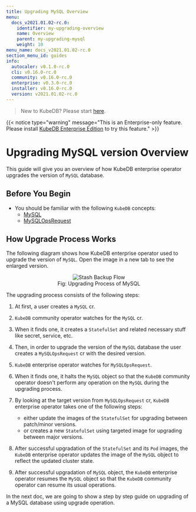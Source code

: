 ```yaml
---
title: Upgrading MySQL Overview
menu:
  docs_v2021.01.02-rc.0:
    identifier: my-upgrading-overview
    name: Overview
    parent: my-upgrading-mysql
    weight: 10
menu_name: docs_v2021.01.02-rc.0
section_menu_id: guides
info:
  autocaler: v0.1.0-rc.0
  cli: v0.16.0-rc.0
  community: v0.16.0-rc.0
  enterprise: v0.3.0-rc.0
  installer: v0.16.0-rc.0
  version: v2021.01.02-rc.0
---
```


> New to KubeDB? Please start [here](/docs/v2021.01.02-rc.0/README).

{{< notice type="warning" message="This is an Enterprise-only feature. Please install [KubeDB Enterprise Edition](/docs/v2021.01.02-rc.0/setup/install/enterprise) to try this feature." >}}

# Upgrading MySQL version Overview

This guide will give you an overview of how KubeDB enterprise operator upgrades the version of `MySQL` database.

## Before You Begin

- You should be familiar with the following `KubeDB` concepts:
  - [MySQL](/docs/v2021.01.02-rc.0/guides/mysql/concepts/mysql)
  - [MySQLOpsRequest](/docs/v2021.01.02-rc.0/guides/mysql/concepts/opsrequest)

## How Upgrade Process Works

The following diagram shows how KubeDB enterprise operator used to upgrade the version of `MySQL`. Open the image in a new tab to see the enlarged version.

<figure align="center">
  <img alt="Stash Backup Flow" src="/docs/v2021.01.02-rc.0/images/day-2-operation/mysql/my-upgrading.png">
<figcaption align="center">Fig: Upgrading Process of MySQL</figcaption>
</figure>

The upgrading process consists of the following steps:

1. At first, a user creates a `MySQL` cr.

2. `KubeDB` community operator watches for the `MySQL` cr.

3. When it finds one, it creates a `StatefulSet` and related necessary stuff like secret, service, etc.

4. Then, in order to upgrade the version of the `MySQL` database the user creates a `MySQLOpsRequest` cr with the desired version.

5. `KubeDB` enterprise operator watches for `MySQLOpsRequest`.

6. When it finds one, it halts the `MySQL` object so that the `KubeDB` community operator doesn't perform any operation on the `MySQL` during the upgrading process.  

7. By looking at the target version from `MySQLOpsRequest` cr, `KubeDB` enterprise operator takes one of the following steps:
   - either update the images of the `StatefulSet` for upgrading between patch/minor versions.
   - or creates a new `StatefulSet` using targeted image for upgrading between major versions.

8. After successful upgradation of the `StatefulSet` and its `Pod` images, the `KubeDB` enterprise operator updates the image of the `MySQL` object to reflect the updated cluster state.

9. After successful upgradation of `MySQL` object, the `KubeDB` enterprise operator resumes the `MySQL` object so that the `KubeDB` community operator can resume its usual operations.

In the next doc, we are going to show a step by step guide on upgrading of a MySQL database using upgrade operation.
